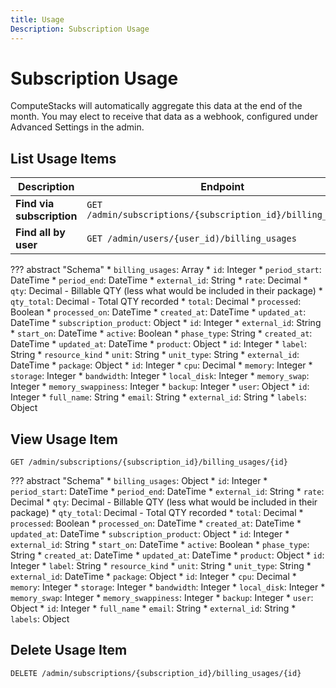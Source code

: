 ```yaml
---
title: Usage
Description: Subscription Usage
---
```

# Subscription Usage

ComputeStacks will automatically aggregate this data at the end of the month. You may elect to receive that data as a webhook, configured under Advanced Settings in the admin. 

## List Usage Items

Description               | Endpoint
--------------------------|------------------------------------------------------------
**Find via subscription** | `GET /admin/subscriptions/{subscription_id}/billing_usages`
**Find all by user**      | `GET /admin/users/{user_id)/billing_usages`

??? abstract "Schema"
    * `billing_usages`: Array
        * `id`: Integer
        * `period_start`: DateTime
        * `period_end`: DateTime
        * `external_id`: String
        * `rate`: Decimal
        * `qty`: Decimal - Billable QTY (less what would be included in their package)
        * `qty_total`: Decimal - Total QTY recorded
        * `total`: Decimal
        * `processed`: Boolean
        * `processed_on`: DateTime
        * `created_at`: DateTime
        * `updated_at`: DateTime
        * `subscription_product`: Object
            * `id`: Integer
            * `external_id`: String
            * `start_on`: DateTime
            * `active`: Boolean
            * `phase_type`: String
            * `created_at`: DateTime
            * `updated_at`: DateTime
            * `product`: Object
                * `id`: Integer
                * `label`: String
                * `resource_kind`
                * `unit`: String
                * `unit_type`: String
                * `external_id`: DateTime
                * `package`: Object
                    * `id`: Integer
                    * `cpu`: Decimal
                    * `memory`: Integer
                    * `storage`: Integer
                    * `bandwidth`: Integer
                    * `local_disk`: Integer
                    * `memory_swap`: Integer
                    * `memory_swappiness`: Integer
                    * `backup`: Integer
        * `user`: Object
            * `id`: Integer
            * `full_name`: String
            * `email`: String
            * `external_id`: String
            * `labels`: Object

## View Usage Item

`GET /admin/subscriptions/{subscription_id}/billing_usages/{id}`

??? abstract "Schema"
    * `billing_usages`: Object
        * `id`: Integer
        * `period_start`: DateTime
        * `period_end`: DateTime
        * `external_id`: String
        * `rate`: Decimal
        * `qty`: Decimal - Billable QTY (less what would be included in their package)
        * `qty_total`: Decimal - Total QTY recorded
        * `total`: Decimal
        * `processed`: Boolean
        * `processed_on`: DateTime
        * `created_at`: DateTime
        * `updated_at`: DateTime
        * `subscription_product`: Object
            * `id`: Integer
            * `external_id`: String
            * `start_on`: DateTime
            * `active`: Boolean
            * `phase_type`: String
            * `created_at`: DateTime
            * `updated_at`: DateTime
            * `product`: Object
                * `id`: Integer
                * `label`: String
                * `resource_kind`
                * `unit`: String
                * `unit_type`: String
                * `external_id`: DateTime
                * `package`: Object
                    * `id`: Integer
                    * `cpu`: Decimal
                    * `memory`: Integer
                    * `storage`: Integer
                    * `bandwidth`: Integer
                    * `local_disk`: Integer
                    * `memory_swap`: Integer
                    * `memory_swappiness`: Integer
                    * `backup`: Integer
        * `user`: Object
            * `id`: Integer
            * `full_name`
            * `email`: String
            * `external_id`: String
            * `labels`: Object

## Delete Usage Item

`DELETE /admin/subscriptions/{subscription_id}/billing_usages/{id}`
